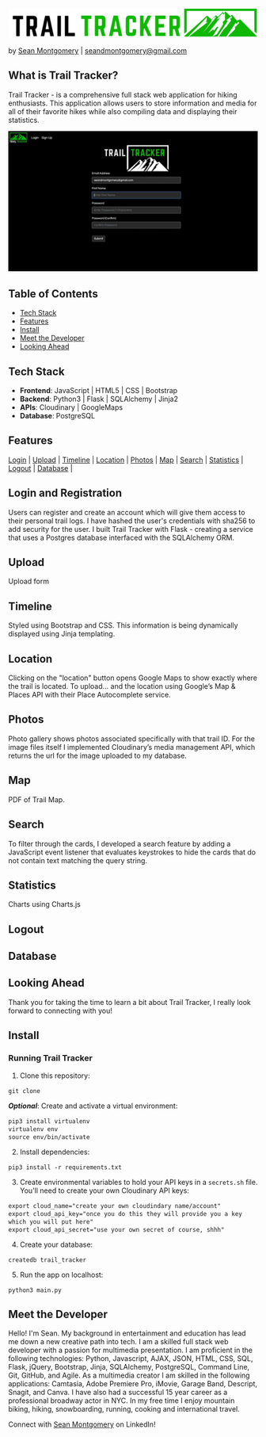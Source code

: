 ![Trail Tracker](website/static/images/read-me-logo.png "Trail Tracker")

by [Sean Montgomery](https://www.linkedin.com/in/seandmontgomery/) | [seandmontgomery@gmail.com](mailto:seandmontgomery@gmail.com?subject=[GitHub]%20Trail_Tracker)

## <a name="#About"></a>What is Trail Tracker?
Trail Tracker - is a comprehensive full stack web application for hiking enthusiasts. This application allows users to store information and media for all of their favorite hikes while also compiling data and displaying their statistics.

![Home](website/static/images/sign_up.GIF)

Table of Contents
------
- [Tech Stack](#Tech)
- [Features](#Features)
- [Install](#Install)
- [Meet the Developer](#Meet)
- [Looking Ahead](#Future)

## <a name="#Tech"></a>Tech Stack
- **Frontend**: JavaScript | HTML5 | CSS | Bootstrap
- **Backend**: Python3 | Flask | SQLAlchemy | Jinja2
- **APIs**: Cloudinary | GoogleMaps
- **Database**: PostgreSQL

## <a name="#Features"></a>Features
[Login](#Login) | [Upload](#Upload) | [Timeline](#Timeline) | [Location](#Location) | [Photos](#Photos) | [Map](#Map) | [Search](#Search) | [Statistics](#Statistics) | [Logout](#Logout) | [Database](#Database) |

## <a name="#Login"></a>Login and Registration
Users can register and create an account which will give them access to their personal trail logs. I have hashed the user's credentials with sha256 to add security for the user. I built Trail Tracker with Flask - creating a service that uses a Postgres database interfaced with the SQLAlchemy ORM.

<!-- ![Login]() -->

## <a name="#Upload"></a>Upload
Upload form

<!-- ![Upload]() -->

## <a name="#Timeline"></a>Timeline
Styled using Bootstrap and CSS. This information is being dynamically displayed using Jinja templating.

<!-- ![Timeline]() -->

## <a name="#Location"></a>Location
Clicking on the "location" button opens Google Maps to show exactly where the trail is located.
To upload...  and the location using Google’s Map & Places API with their Place Autocomplete service.

<!-- ![Location]() -->

## <a name="#Photos"></a>Photos
Photo gallery shows photos associated specifically with that trail ID. For the image files itself I implemented Cloudinary’s media management API, which returns the url for the image uploaded to my database.

<!-- ![Photos]() -->

## <a name="#Map"></a>Map
PDF of Trail Map.

<!-- ![Map]() -->

## <a name="#Search"></a>Search
To filter through the cards, I developed a search feature by adding a JavaScript event listener that evaluates keystrokes to hide the cards that do not contain text matching the query string.

<!-- ![Search]() -->

## <a name="#Statistics"></a>Statistics
Charts using Charts.js

<!-- ![Statistics]() -->

## <a name="#Logout"></a>Logout

<!-- ![Logout]() -->

## <a name="#Database"></a>Database

<!-- ![Database]() -->

## <a name="#Future"></a>Looking Ahead
Thank you for taking the time to learn a bit about Trail Tracker, I really look forward to connecting with you!

## <a name="#Install"></a>Install

### Running Trail Tracker

1. Clone this repository:
```shell
git clone 
```

***Optional***: Create and activate a virtual environment:
```shell
pip3 install virtualenv
virtualenv env
source env/bin/activate
```

2. Install dependencies: 
```shell
pip3 install -r requirements.txt
```

3. Create environmental variables to hold your API keys in a `secrets.sh` file. You'll need to create your own Cloudinary API keys:
```
export cloud_name="create your own cloudindary name/account"
export cloud_api_key="once you do this they will provide you a key which you will put here"
export cloud_api_secret="use your own secret of course, shhh"
```

4. Create your database:
```shell
createdb trail_tracker
```

5. Run the app on localhost:
```shell
python3 main.py
```

## <a name="#Meet"></a>Meet the Developer
Hello! I'm Sean. My background in entertainment and education has lead me down a new creative path into tech. I am a skilled full stack web developer with a passion for multimedia presentation. I am proficient in the following technologies: Python, Javascript, AJAX, JSON, HTML, CSS, SQL, Flask, jQuery, Bootstrap, Jinja, SQLAlchemy, PostgreSQL, Command Line, Git, GitHub, and Agile. As a multimedia creator I am skilled in the following applications: Camtasia, Adobe Premiere Pro, iMovie, Garage Band, Descript, Snagit, and Canva. I have also had a successful 15 year career as a professional broadway actor in NYC. In my free time I enjoy mountain biking, hiking, snowboarding, running, cooking and international travel.

Connect with [Sean Montgomery](https://www.linkedin.com/in/seandmontgomery/) on LinkedIn!